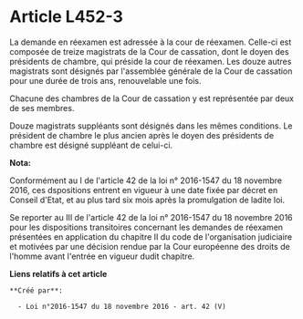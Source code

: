 # Article L452-3

La demande en réexamen est adressée à la cour de réexamen. Celle-ci est composée de treize magistrats de la Cour de
cassation, dont le doyen des présidents de chambre, qui préside la cour de réexamen. Les douze autres magistrats sont
désignés par l'assemblée générale de la Cour de cassation pour une durée de trois ans, renouvelable une fois.

Chacune des chambres de la Cour de cassation y est représentée par deux de ses membres.

Douze magistrats suppléants sont désignés dans les mêmes conditions. Le président de chambre le plus ancien après le doyen
des présidents de chambre est désigné suppléant de celui-ci.

**Nota:**

Conformément au I de l'article 42 de la loi n° 2016-1547 du 18 novembre 2016, ces dspositions entrent en vigueur à une date
fixée par décret en Conseil d'Etat, et au plus tard six mois après la promulgation de ladite loi. 

Se reporter au III de l'article 42 de la loi n° 2016-1547 du 18 novembre 2016 pour les dispositions transitoires concernant
les demandes de réexamen présentées en application du chapitre II du code de l'organisation judiciaire et motivées par une
décision rendue par la Cour européenne des droits de l'homme avant l'entrée en vigueur dudit chapitre.

**Liens relatifs à cet article**

	**Créé par**:

	  - Loi n°2016-1547 du 18 novembre 2016 - art. 42 (V)
